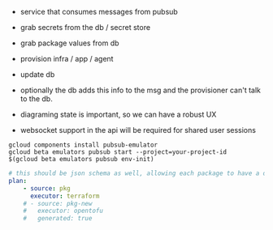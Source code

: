 + service that consumes messages from pubsub
+ grab secrets from the db / secret store
+ grab package values from db
+ provision infra / app / agent
+ update db

+ optionally the db adds this info to the msg and the provisioner can't talk to the db.
+ diagraming state is important, so we can have a robust UX
+ websocket support in the api will be required for shared user sessions



```
gcloud components install pubsub-emulator
gcloud beta emulators pubsub start --project=your-project-id
$(gcloud beta emulators pubsub env-init)
```


```yaml
# this should be json schema as well, allowing each package to have a dag of composeable steps as well
plan:
    - source: pkg 
      executor: terraform 
    # - source: pkg-new 
    #   executor: opentofu 
    #   generated: true  
```